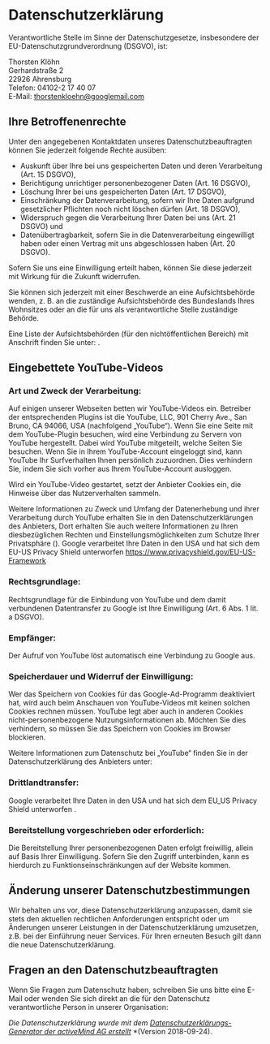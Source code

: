 # Datenschutzerklärung

Verantwortliche Stelle im Sinne der Datenschutzgesetze, insbesondere der
EU-Datenschutzgrundverordnung (DSGVO), ist:

Thorsten Klöhn \
Gerhardstraße 2 \
22926 Ahrensburg \
Telefon: 04102-2 17 40 07 \
E-Mail: thorstenkloehn@googlemail.com

##  Ihre Betroffenenrechte

Unter den angegebenen Kontaktdaten unseres Datenschutzbeauftragten
können Sie jederzeit folgende Rechte ausüben:

-   Auskunft über Ihre bei uns gespeicherten Daten und deren
    Verarbeitung (Art. 15 DSGVO),
-   Berichtigung unrichtiger personenbezogener Daten (Art. 16 DSGVO),
-   Löschung Ihrer bei uns gespeicherten Daten (Art. 17 DSGVO),
-   Einschränkung der Datenverarbeitung, sofern wir Ihre Daten aufgrund
    gesetzlicher Pflichten noch nicht löschen dürfen (Art. 18 DSGVO),
-   Widerspruch gegen die Verarbeitung Ihrer Daten bei uns (Art. 21
    DSGVO) und
-   Datenübertragbarkeit, sofern Sie in die Datenverarbeitung
    eingewilligt haben oder einen Vertrag mit uns abgeschlossen haben
    (Art. 20 DSGVO).

Sofern Sie uns eine Einwilligung erteilt haben, können Sie diese
jederzeit mit Wirkung für die Zukunft widerrufen.

Sie können sich jederzeit mit einer Beschwerde an eine Aufsichtsbehörde
wenden, z. B. an die zuständige Aufsichtsbehörde des Bundeslands Ihres
Wohnsitzes oder an die für uns als verantwortliche Stelle zuständige
Behörde.

Eine Liste der Aufsichtsbehörden (für den nichtöffentlichen Bereich) mit
Anschrift finden Sie unter:
.

## Eingebettete YouTube-Videos


### Art und Zweck der Verarbeitung:

Auf einigen unserer Webseiten betten wir YouTube-Videos ein. Betreiber
der entsprechenden Plugins ist die YouTube, LLC, 901 Cherry Ave., San
Bruno, CA 94066, USA (nachfolgend „YouTube“). Wenn Sie eine Seite mit
dem YouTube-Plugin besuchen, wird eine Verbindung zu Servern von YouTube
hergestellt. Dabei wird YouTube mitgeteilt, welche Seiten Sie besuchen.
Wenn Sie in Ihrem YouTube-Account eingeloggt sind, kann YouTube Ihr
Surfverhalten Ihnen persönlich zuzuordnen. Dies verhindern Sie, indem
Sie sich vorher aus Ihrem YouTube-Account ausloggen.

Wird ein YouTube-Video gestartet, setzt der Anbieter Cookies ein, die
Hinweise über das Nutzerverhalten sammeln.

Weitere Informationen zu Zweck und Umfang der Datenerhebung und ihrer
Verarbeitung durch YouTube erhalten Sie in den Datenschutzerklärungen
des Anbieters, Dort erhalten Sie auch weitere Informationen zu Ihren
diesbezüglichen Rechten und Einstellungsmöglichkeiten zum Schutze Ihrer
Privatsphäre (). Google verarbeitet
Ihre Daten in den USA und hat sich dem EU-US Privacy Shield unterworfen
https://www.privacyshield.gov/EU-US-Framework

### Rechtsgrundlage:

Rechtsgrundlage für die Einbindung von YouTube und dem damit verbundenen
Datentransfer zu Google ist Ihre Einwilligung (Art. 6 Abs. 1 lit. a
DSGVO).

### Empfänger:

Der Aufruf von YouTube löst automatisch eine Verbindung zu Google aus.

### Speicherdauer und Widerruf der Einwilligung:

Wer das Speichern von Cookies für das Google-Ad-Programm deaktiviert
hat, wird auch beim Anschauen von YouTube-Videos mit keinen solchen
Cookies rechnen müssen. YouTube legt aber auch in anderen Cookies
nicht-personenbezogene Nutzungsinformationen ab. Möchten Sie dies
verhindern, so müssen Sie das Speichern von Cookies im Browser
blockieren.

Weitere Informationen zum Datenschutz bei „YouTube“ finden Sie in der
Datenschutzerklärung des Anbieters unter:


### Drittlandtransfer:

Google verarbeitet Ihre Daten in den USA und hat sich dem EU\_US Privacy
Shield unterworfen .

### Bereitstellung vorgeschrieben oder erforderlich:

Die Bereitstellung Ihrer personenbezogenen Daten erfolgt freiwillig,
allein auf Basis Ihrer Einwilligung. Sofern Sie den Zugriff unterbinden,
kann es hierdurch zu Funktionseinschränkungen auf der Website kommen.

## Änderung unserer Datenschutzbestimmungen


Wir behalten uns vor, diese Datenschutzerklärung anzupassen, damit sie
stets den aktuellen rechtlichen Anforderungen entspricht oder um
Änderungen unserer Leistungen in der Datenschutzerklärung umzusetzen,
z.B. bei der Einführung neuer Services. Für Ihren erneuten Besuch gilt
dann die neue Datenschutzerklärung.

## Fragen an den Datenschutzbeauftragten

Wenn Sie Fragen zum Datenschutz haben, schreiben Sie uns bitte eine
E-Mail oder wenden Sie sich direkt an die für den Datenschutz
verantwortliche Person in unserer Organisation:

*Die Datenschutzerklärung wurde mit dem*
[*Datenschutzerklärungs-Generator der activeMind AG
erstellt*](https://www.activemind.de/datenschutz/datenschutzhinweis-generator/)
*(Version 2018-09-24).